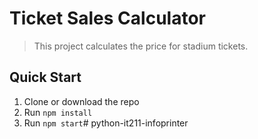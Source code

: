 # Ticket Sales Calculator

> This project calculates the price for stadium tickets.

## Quick Start

1. Clone or download the repo
2. Run `npm install`
3. Run `npm start`# python-it211-infoprinter